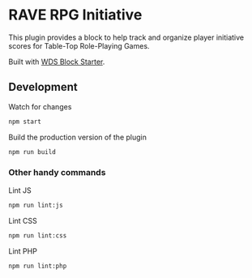# RAVE RPG Initiative

This plugin provides a block to help track and organize player initiative scores for Table-Top Role-Playing Games.

Built with [WDS Block Starter](https://github.com/WebDevStudios/wds-block-starter).

## Development

Watch for changes

```bash
npm start
```

Build the production version of the plugin

```bash
npm run build
```

### Other handy commands

Lint JS

```bash
npm run lint:js
```

Lint CSS

```bash
npm run lint:css
```

Lint PHP

```bash
npm run lint:php
```

